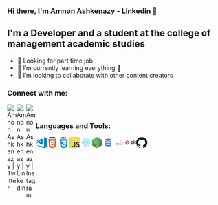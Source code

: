 ### Hi there, I'm Amnon Ashkenazy - [Linkedin](https://www.linkedin.com/in/amnon-ashkenazy-a1590b181/) 👋

## I'm a Developer and a student at the college of management academic studies
- 🔭 Looking for part time job
- 🌱 I’m currently learning everything 🤣
- 👯 I’m looking to collaborate with other content creators

### Connect with me:

[<img align="left" alt="Amnon Ashkenazy | Twitter" width="22px" src="https://cdn.jsdelivr.net/npm/simple-icons@v3/icons/twitter.svg" />](https://twitter.com/AmnonAshkenazy)
[<img align="left" alt="Amnon Ashkenazy | LinkedIn" width="22px" src="https://cdn.jsdelivr.net/npm/simple-icons@v3/icons/linkedin.svg" />](https://www.linkedin.com/in/amnon-ashkenazy-a1590b181/)
[<img align="left" alt="Amnon Ashkenazy | Instagram" width="22px" src="https://cdn.jsdelivr.net/npm/simple-icons@v3/icons/instagram.svg" />](https://www.instagram.com/amnonashkenazy/)

<br />

### Languages and Tools:

<img align="left" alt="Visual Studio Code" width="26px" src="https://raw.githubusercontent.com/github/explore/80688e429a7d4ef2fca1e82350fe8e3517d3494d/topics/visual-studio-code/visual-studio-code.png" />
<img align="left" alt="HTML5" width="26px" src="https://raw.githubusercontent.com/github/explore/80688e429a7d4ef2fca1e82350fe8e3517d3494d/topics/html/html.png" />
<img align="left" alt="CSS3" width="26px" src="https://raw.githubusercontent.com/github/explore/80688e429a7d4ef2fca1e82350fe8e3517d3494d/topics/css/css.png" />
<img align="left" alt="JavaScript" width="26px" src="https://raw.githubusercontent.com/github/explore/80688e429a7d4ef2fca1e82350fe8e3517d3494d/topics/javascript/javascript.png" />
<img align="left" alt="React" width="26px" src="https://raw.githubusercontent.com/github/explore/80688e429a7d4ef2fca1e82350fe8e3517d3494d/topics/react/react.png" />
<img align="left" alt="Node.js" width="26px" src="https://raw.githubusercontent.com/github/explore/80688e429a7d4ef2fca1e82350fe8e3517d3494d/topics/nodejs/nodejs.png" />
<img align="left" alt="SQL" width="26px" src="https://raw.githubusercontent.com/github/explore/80688e429a7d4ef2fca1e82350fe8e3517d3494d/topics/sql/sql.png" />
<img align="left" alt="MySQL" width="26px" src="https://raw.githubusercontent.com/github/explore/80688e429a7d4ef2fca1e82350fe8e3517d3494d/topics/mysql/mysql.png" />
<img align="left" alt="Git" width="26px" src="https://raw.githubusercontent.com/github/explore/80688e429a7d4ef2fca1e82350fe8e3517d3494d/topics/git/git.png" />
<img align="left" alt="GitHub" width="26px" src="https://raw.githubusercontent.com/github/explore/78df643247d429f6cc873026c0622819ad797942/topics/github/github.png" />
